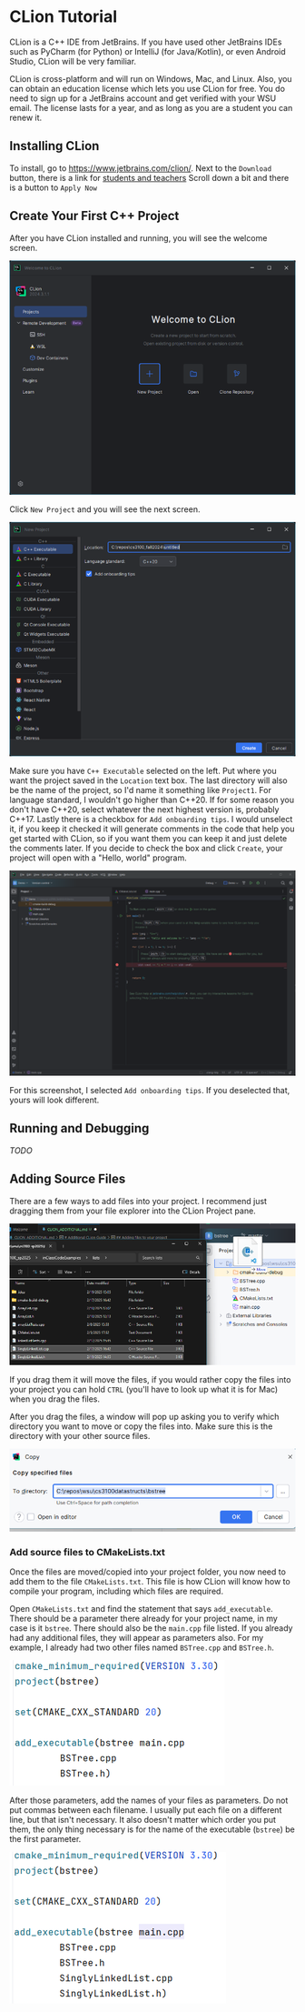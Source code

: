 # CLion Tutorial

CLion is a C++ IDE from JetBrains. If you have used other JetBrains IDEs such as PyCharm (for Python) or IntelliJ (for Java/Kotlin), or even Android Studio, CLion will be very familiar.

CLion is cross-platform and will run on Windows, Mac, and Linux. Also, you can obtain an education license which lets you use CLion for free. You do need to sign up for a JetBrains account and get verified with your WSU email. The license lasts for a year, and as long as you are a student you can renew it.

## Installing CLion

To install, go to https://www.jetbrains.com/clion/. Next to the `Download` button, there is a link for [students and teachers](https://www.jetbrains.com/community/education/#students) Scroll down a bit and there is a button to `Apply Now`

## Create Your First C++ Project

After you have CLion installed and running, you will see the welcome screen.

![Welcome to CLion](img/welcome.png)

Click `New Project` and you will see the next screen.

![New Project](img/newProj.png)

 Make sure you have `C++ Executable` selected on the left. Put where you want the project saved in the `Location` text box. The last directory will also be the name of the project, so I'd name it something like `Project1`. For language standard, I wouldn't go higher than C++20. If for some reason you don't have C++20, select whatever the next highest version is, probably C++17. Lastly there is a checkbox for `Add onboarding tips`. I would unselect it, if you keep it checked it will generate comments in the code that help you get started with CLion, so if you want them you can keep it and just delete the comments later. If you decide to check the box and click `Create`, your project will open with a "Hello, world" program.

 ![main](img/main.png)

 For this screenshot, I selected `Add onboarding tips`. If you deselected that, yours will look different.

## Running and Debugging

*TODO*

## Adding Source Files

There are a few ways to add files into your project. I recommend just dragging them from your file explorer into the CLion Project pane.

![Drag files](img/drag_file.png)

If you drag them it will move the files, if you would rather copy the files into your project you can hold `CTRL` (you'll have to look up what it is for Mac) when you drag the files.

After you drag the files, a window will pop up asking you to verify which directory you want to move or copy the files into. Make sure this is the directory with your other source files.

![Verify Directory](img/copy_to.png)

### Add source files to CMakeLists.txt

Once the files are moved/copied into your project folder, you now need to add them to the file `CMakeLists.txt`. This file is how CLion will know how to compile your program, including which files are required.

Open `CMakeLists.txt` and find the statement that says `add_executable`. There should be a parameter there already for your project name, in my case is it `bstree`. There should also be the `main.cpp` file listed. If you already had any additional files, they will appear as parameters also. For my example, I already had two other files named `BSTree.cpp` and `BSTree.h`.

![CMakeLists Original](img/cmakelists_without_new.png)

 After those parameters, add the names of your files as parameters. Do not put commas between each filename. I usually put each file on a different line, but that isn't necessary. It also doesn't matter which order you put them, the only thing necessary is for the name of the executable (`bstree`) be the first parameter.

 ![CMakeLists Modified](img/cmakelists_with_new.png)
